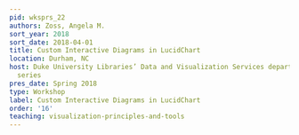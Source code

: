 ```yaml
---
pid: wksprs_22
authors: Zoss, Angela M.
sort_year: 2018
sort_date: 2018-04-01
title: Custom Interactive Diagrams in LucidChart
location: Durham, NC
host: Duke University Libraries’ Data and Visualization Services department workshop
  series
pres_date: Spring 2018
type: Workshop
label: Custom Interactive Diagrams in LucidChart
order: '16'
teaching: visualization-principles-and-tools
---
```

